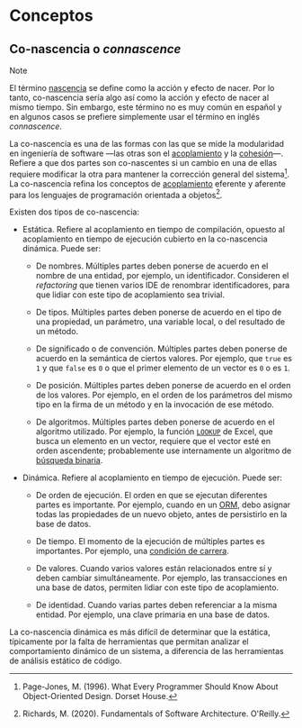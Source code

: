 # Conceptos

## Co-nascencia o *connascence*

> [!NOTE]
> El término [nascencia](https://dle.rae.es/nascencia?m=form) se define como la
> acción y efecto de nacer. Por lo tanto, co-nascencia sería algo así como la
> acción y efecto de nacer al mismo tiempo. Sin embargo, este término no es muy
> común en español y en algunos casos se prefiere simplemente usar el término en
> inglés _connascence_.

La co-nascencia es una de las formas con las que se mide la modularidad en
ingeniería de software —las otras son el [acoplamiento](./4_Acoplamiento.md) y
la [cohesión](./4_Cohesion.md)—. Refiere a que dos partes son co-nascentes si
un cambio en una de ellas requiere modificar la otra para mantener la
corrección general del sistema[^1]. La co-nascencia refina los conceptos de
[acoplamiento](./4_Acoplamiento.md) eferente y aferente para los lenguajes de
programación orientada a objetos[^2].

Existen dos tipos de co-nascencia:

* Estática. Refiere al acoplamiento en tiempo de compilación, opuesto al
  acoplamiento en tiempo de ejecución cubierto en la co-nascencia dinámica.
  Puede ser:

  * De nombres. Múltiples partes deben ponerse de acuerdo en el nombre de una
    entidad, por ejemplo, un identificador. Consideren el _refactoring_ que
    tienen varios IDE de renombrar identificadores, para que lidiar con este
    tipo de acoplamiento sea trivial.

  * De tipos. Múltiples partes deben ponerse de acuerdo en el tipo de una
    propiedad, un parámetro, una variable local, o del resultado de un método.

  * De significado o de convención. Múltiples partes deben ponerse de acuerdo en
    la semántica de ciertos valores. Por ejemplo, que `true` es `1` y que `false`
    es `0` o que el primer elemento de un vector es `0` o es `1`.

  * De posición. Múltiples partes deben ponerse de acuerdo en el orden de los
    valores. Por ejemplo, en el orden de los parámetros del mismo tipo en la
    firma de un método y en la invocación de ese método.

  * De algoritmos. Múltiples partes deben ponerse de acuerdo en el algoritmo
    utilizado. Por ejemplo, la función [`LOOKUP`](https://support.microsoft.com/en-us/office/lookup-function-446d94af-663b-451d-8251-369d5e3864cb)
    de Excel, que busca un elemento en un vector, requiere que el vector esté
    en orden ascendente; probablemente use internamente un algoritmo de
    [búsqueda binaria](https://en.wikipedia.org/wiki/Binary_search_algorithm).

* Dinámica. Refiere al acoplamiento en tiempo de ejecución. Puede ser:

  * De orden de ejecución. El orden en que se ejecutan diferentes partes es
    importante. Por ejemplo, cuando en un
    [ORM](https://en.wikipedia.org/wiki/Object–relational_mapping), debo asignar
    todas las propiedades de un nuevo objeto, antes de persistirlo en la base de
    datos.

  * De tiempo. El momento de la ejecución de múltiples partes es importantes.
    Por ejemplo, una [condición de carrera](https://en.wikipedia.org/wiki/Race_condition).

  * De valores. Cuando varios valores están relacionados entre sí y deben
    cambiar simultáneamente. Por ejemplo, las transacciones en una base de
    datos, permiten lidiar con este tipo de acoplamiento.

  * De identidad. Cuando varias partes deben referenciar a la misma entidad. Por
    ejemplo, una clave primaria en una base de datos.

La co-nascencia dinámica es más difícil de determinar que la estática,
típicamente por la falta de herramientas que permitan analizar el comportamiento
dinámico de un sistema, a diferencia de las herramientas de análisis estático de
código.

[^1]: Page-Jones, M. (1996). What Every Programmer Should Know About
    Object-Oriented Design. Dorset House.
[^2]: Richards, M. (2020). Fundamentals of Software Architecture. O'Reilly.
